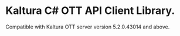 # Kaltura C# OTT API Client Library.
Compatible with Kaltura OTT server version 5.2.0.43014 and above.
